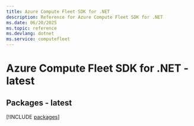 ```yaml
---
title: Azure Compute Fleet SDK for .NET
description: Reference for Azure Compute Fleet SDK for .NET
ms.date: 06/20/2025
ms.topic: reference
ms.devlang: dotnet
ms.service: computefleet
---
```

# Azure Compute Fleet SDK for .NET - latest
## Packages - latest
[!INCLUDE [packages](compute-fleet-index.md)]